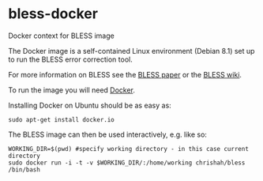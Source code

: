 # bless-docker
Docker context for BLESS image

The Docker image is a self-contained Linux environment (Debian 8.1) set up to run the BLESS error correction tool.

For more information on BLESS see the [BLESS paper](http://bioinformatics.oxfordjournals.org/content/30/10/1354.long) or the [BLESS wiki](http://sourceforge.net/p/bless-ec/wiki/Home/).


To run the image you will need [Docker](https://www.docker.com/).

Installing Docker on Ubuntu should be as easy as:

```
sudo apt-get install docker.io
```

The BLESS image can then be used interactively, e.g. like so:
```
WORKING_DIR=$(pwd) #specify working directory - in this case current directory
sudo docker run -i -t -v $WORKING_DIR/:/home/working chrishah/bless /bin/bash
```
